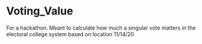 # Voting_Value
For a hackathon. Meant to calculate how much a singular vote matters in the electoral college system based on location
11/14/20
